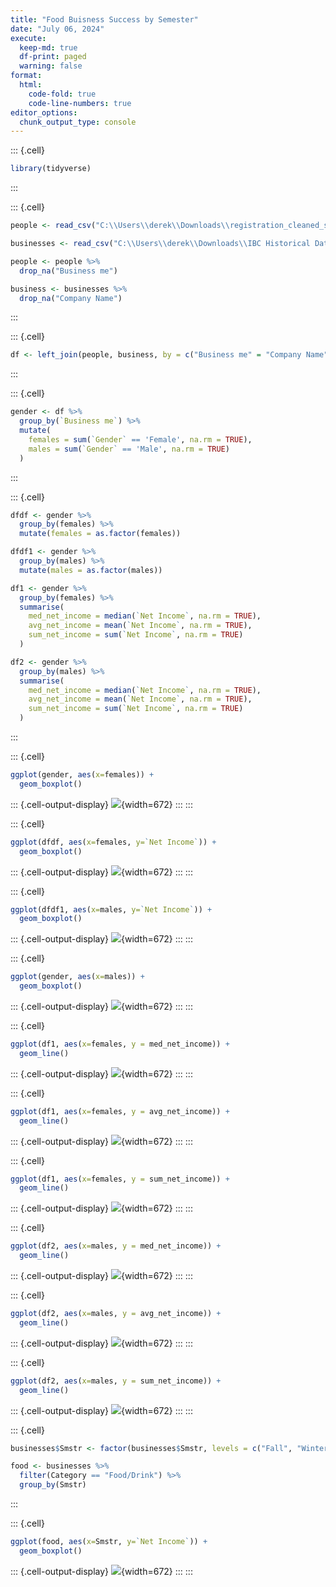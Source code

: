 ```yaml
---
title: "Food Buisness Success by Semester"
date: "July 06, 2024"
execute:
  keep-md: true
  df-print: paged
  warning: false
format:
  html:
    code-fold: true
    code-line-numbers: true
editor_options: 
  chunk_output_type: console
---
```



::: {.cell}

```{.r .cell-code}
library(tidyverse)
```
:::

::: {.cell}

```{.r .cell-code}
people <- read_csv("C:\\Users\\derek\\Downloads\\registration_cleaned_sp22_f23_joined_with_business_name (2).csv")

businesses <- read_csv("C:\\Users\\derek\\Downloads\\IBC Historical Data.csv")

people <- people %>% 
  drop_na("Business me")

business <- businesses %>% 
  drop_na("Company Name")
```
:::

::: {.cell}

```{.r .cell-code}
df <- left_join(people, business, by = c("Business me" = "Company Name"))
```
:::

::: {.cell}

```{.r .cell-code}
gender <- df %>%
  group_by(`Business me`) %>%
  mutate(
    females = sum(`Gender` == 'Female', na.rm = TRUE), 
    males = sum(`Gender` == 'Male', na.rm = TRUE)
  )
```
:::

::: {.cell}

```{.r .cell-code}
dfdf <- gender %>%
  group_by(females) %>%
  mutate(females = as.factor(females))

dfdf1 <- gender %>%
  group_by(males) %>%
  mutate(males = as.factor(males))

df1 <- gender %>%
  group_by(females) %>%
  summarise(
    med_net_income = median(`Net Income`, na.rm = TRUE), 
    avg_net_income = mean(`Net Income`, na.rm = TRUE), 
    sum_net_income = sum(`Net Income`, na.rm = TRUE)
  )

df2 <- gender %>%
  group_by(males) %>%
  summarise(
    med_net_income = median(`Net Income`, na.rm = TRUE), 
    avg_net_income = mean(`Net Income`, na.rm = TRUE), 
    sum_net_income = sum(`Net Income`, na.rm = TRUE)
  )
```
:::

::: {.cell}

```{.r .cell-code}
ggplot(gender, aes(x=females)) +
  geom_boxplot()
```

::: {.cell-output-display}
![](foodbysemester_files/figure-html/unnamed-chunk-6-1.png){width=672}
:::
:::

::: {.cell}

```{.r .cell-code}
ggplot(dfdf, aes(x=females, y=`Net Income`)) +
  geom_boxplot()
```

::: {.cell-output-display}
![](foodbysemester_files/figure-html/unnamed-chunk-7-1.png){width=672}
:::
:::

::: {.cell}

```{.r .cell-code}
ggplot(dfdf1, aes(x=males, y=`Net Income`)) +
  geom_boxplot()
```

::: {.cell-output-display}
![](foodbysemester_files/figure-html/unnamed-chunk-8-1.png){width=672}
:::
:::

::: {.cell}

```{.r .cell-code}
ggplot(gender, aes(x=males)) +
  geom_boxplot()
```

::: {.cell-output-display}
![](foodbysemester_files/figure-html/unnamed-chunk-9-1.png){width=672}
:::
:::

::: {.cell}

```{.r .cell-code}
ggplot(df1, aes(x=females, y = med_net_income)) +
  geom_line()
```

::: {.cell-output-display}
![](foodbysemester_files/figure-html/unnamed-chunk-10-1.png){width=672}
:::
:::

::: {.cell}

```{.r .cell-code}
ggplot(df1, aes(x=females, y = avg_net_income)) +
  geom_line()
```

::: {.cell-output-display}
![](foodbysemester_files/figure-html/unnamed-chunk-11-1.png){width=672}
:::
:::

::: {.cell}

```{.r .cell-code}
ggplot(df1, aes(x=females, y = sum_net_income)) +
  geom_line()
```

::: {.cell-output-display}
![](foodbysemester_files/figure-html/unnamed-chunk-12-1.png){width=672}
:::
:::

::: {.cell}

```{.r .cell-code}
ggplot(df2, aes(x=males, y = med_net_income)) +
  geom_line()
```

::: {.cell-output-display}
![](foodbysemester_files/figure-html/unnamed-chunk-13-1.png){width=672}
:::
:::

::: {.cell}

```{.r .cell-code}
ggplot(df2, aes(x=males, y = avg_net_income)) +
  geom_line()
```

::: {.cell-output-display}
![](foodbysemester_files/figure-html/unnamed-chunk-14-1.png){width=672}
:::
:::

::: {.cell}

```{.r .cell-code}
ggplot(df2, aes(x=males, y = sum_net_income)) +
  geom_line()
```

::: {.cell-output-display}
![](foodbysemester_files/figure-html/unnamed-chunk-15-1.png){width=672}
:::
:::

::: {.cell}

```{.r .cell-code}
businesses$Smstr <- factor(businesses$Smstr, levels = c("Fall", "Winter", "Spring"))

food <- businesses %>% 
  filter(Category == "Food/Drink") %>% 
  group_by(Smstr)
```
:::

::: {.cell}

```{.r .cell-code}
ggplot(food, aes(x=Smstr, y=`Net Income`)) +
  geom_boxplot()
```

::: {.cell-output-display}
![](foodbysemester_files/figure-html/unnamed-chunk-17-1.png){width=672}
:::
:::
